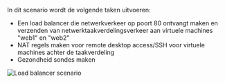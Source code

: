 In dit scenario wordt de volgende taken uitvoeren:

* Een load balancer die netwerkverkeer op poort 80 ontvangt maken en verzenden van netwerktaakverdelingsverkeer aan virtuele machines "web1" en "web2"
* NAT regels maken voor remote desktop access/SSH voor virtuele machines achter de taakverdeling
* Gezondheid sondes maken

![Load balancer scenario](./media/load-balancer-get-started-internet-scenario-include/scenario-classic.png)
